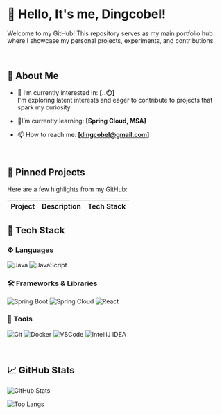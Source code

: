 # 👋 Hello, It's me, Dingcobel!

Welcome to my GitHub! This repository serves as my main portfolio hub where I showcase my personal projects, experiments, and contributions.

<br>

## 🚀 About Me

- 🔭 I’m currently interested in: **[..😶]**
  <br>
  I'm exploring latent interests and eager to contribute to projects that spark my curiosity
- 🌱I’m currently learning: **[Spring Cloud, MSA]**

- 📫 How to reach me: **[dingcobel@gmail.com]**

<br>

## 📌 Pinned Projects

Here are a few highlights from my GitHub:

| Project | Description | Tech Stack |
| ------- | ----------- | ---------- |

## 🧰 Tech Stack

### ⚙️ Languages

![Java](https://img.shields.io/badge/Java-007396?style=for-the-badge&logo=openjdk&logoColor=white)
![JavaScript](https://img.shields.io/badge/JavaScript-F7DF1E?style=for-the-badge&logo=javascript&logoColor=black)


### 🛠 Frameworks & Libraries

![Spring Boot](https://img.shields.io/badge/Spring_Boot-6DB33F?style=for-the-badge&logo=springboot&logoColor=white)
![Spring Cloud](https://img.shields.io/badge/Spring_Cloud-6DB33F?style=for-the-badge&logo=spring&logoColor=white)
![React](https://img.shields.io/badge/React-61DAFB?style=for-the-badge&logo=react&logoColor=black)

### 🐳 Tools

![Git](https://img.shields.io/badge/Git-F05032?style=for-the-badge&logo=git&logoColor=white)
![Docker](https://img.shields.io/badge/Docker-2496ED?style=for-the-badge&logo=docker&logoColor=white)
![VSCode](https://img.shields.io/badge/VSCode-007ACC?style=for-the-badge&logo=visualstudiocode&logoColor=white)
![IntelliJ IDEA](https://img.shields.io/badge/IntelliJ_IDEA-000000?style=for-the-badge&logo=intellijidea&logoColor=white)

<br>

## 📈 GitHub Stats

![GitHub Stats](https://github-readme-stats.vercel.app/api?username=Dingcobel&show_icons=true&theme=tokyonight)

![Top Langs](https://github-readme-stats.vercel.app/api/top-langs/?username=Dingcobel&layout=compact&theme=tokyonight)

